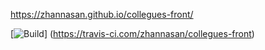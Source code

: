 https://zhannasan.github.io/collegues-front/

[![Build](https://travis-ci.com/zhannasan/collegues-front.svg?branch=master)]
(https://travis-ci.com/zhannasan/collegues-front)
